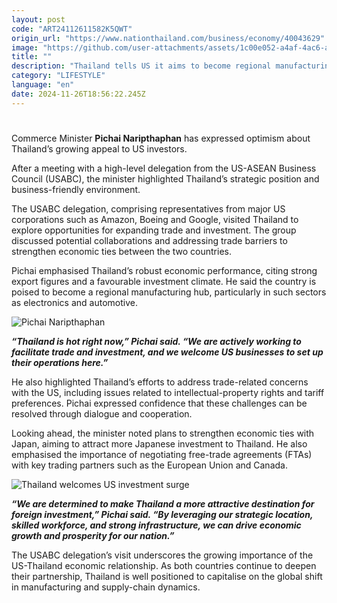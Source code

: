 ```yaml
---
layout: post
code: "ART24112611582K5QWT"
origin_url: "https://www.nationthailand.com/business/economy/40043629"
image: "https://github.com/user-attachments/assets/1c00e052-a4af-4ac6-ad9b-8b1bbdef74d1"
title: ""
description: "Thailand tells US it aims to become regional manufacturing hub"
category: "LIFESTYLE"
language: "en"
date: 2024-11-26T18:56:22.245Z
---
```


# 











Commerce Minister **Pichai Naripthaphan** has expressed optimism about Thailand’s growing appeal to US investors.



After a meeting with a high-level delegation from the US-ASEAN Business Council (USABC), the minister highlighted Thailand’s strategic position and business-friendly environment.



The USABC delegation, comprising representatives from major US corporations such as Amazon, Boeing and Google, visited Thailand to explore opportunities for expanding trade and investment. The group discussed potential collaborations and addressing trade barriers to strengthen economic ties between the two countries.



Pichai emphasised Thailand’s robust economic performance, citing strong export figures and a favourable investment climate. He said the country is poised to become a regional manufacturing hub, particularly in such sectors as electronics and automotive.



  ![Pichai Naripthaphan](https://github.com/user-attachments/assets/df3046af-85a8-4ae0-b7aa-8c3ef4f8f5f2)



_**“Thailand is hot right now,” Pichai said. “We are actively working to facilitate trade and investment, and we welcome US businesses to set up their operations here.”**_



He also highlighted Thailand’s efforts to address trade-related concerns with the US, including issues related to intellectual-property rights and tariff preferences. Pichai expressed confidence that these challenges can be resolved through dialogue and cooperation.



Looking ahead, the minister noted plans to strengthen economic ties with Japan, aiming to attract more Japanese investment to Thailand. He also emphasised the importance of negotiating free-trade agreements (FTAs) with key trading partners such as the European Union and Canada.







  ![Thailand welcomes US investment surge](https://github.com/user-attachments/assets/221a19c9-1e73-41ce-81d8-74450639830a)



_**“We are determined to make Thailand a more attractive destination for foreign investment,” Pichai said. “By leveraging our strategic location, skilled workforce, and strong infrastructure, we can drive economic growth and prosperity for our nation.”**_



The USABC delegation’s visit underscores the growing importance of the US-Thailand economic relationship. As both countries continue to deepen their partnership, Thailand is well positioned to capitalise on the global shift in manufacturing and supply-chain dynamics.